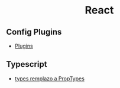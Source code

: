 <h1 align="center">React</h1>

## Config Plugins

- [Plugins](plugins.md)

## Typescript

- [types remplazo a PropTypes](types.tsx)
